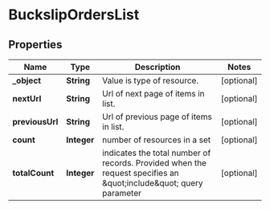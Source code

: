 

# BuckslipOrdersList


## Properties

Name | Type | Description | Notes
------------ | ------------- | ------------- | -------------
**_object** | **String** | Value is type of resource. |  [optional]
**nextUrl** | **String** | Url of next page of items in list. |  [optional]
**previousUrl** | **String** | Url of previous page of items in list. |  [optional]
**count** | **Integer** | number of resources in a set |  [optional]
**totalCount** | **Integer** | indicates the total number of records. Provided when the request specifies an \&quot;include\&quot; query parameter |  [optional]



